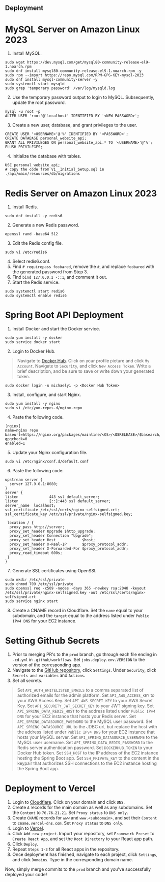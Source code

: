 ## Deployment

# MySQL Server on Amazon Linux 2023

1. Install MySQL.

```shell
sudo wget https://dev.mysql.com/get/mysql80-community-release-el9-1.noarch.rpm 
sudo dnf install mysql80-community-release-el9-1.noarch.rpm -y
sudo rpm --import https://repo.mysql.com/RPM-GPG-KEY-mysql-2023
sudo dnf install mysql-community-server -y
sudo systemctl start mysqld
sudo grep 'temporary password' /var/log/mysqld.log
```

2. Use the temporary password output to login to MySQL. Subsequently, update the root password.

```shell
mysql -u root -p
ALTER USER 'root'@'localhost' IDENTIFIED BY '<NEW PASSWORD>'; 
```

3. Create a new user, database, and grant privileges to the user.

```shell
CREATE USER '<USERNAME>'@'%' IDENTIFIED BY '<PASSWORD>';
CREATE DATABASE personal_website_api;
GRANT ALL PRIVILEGES ON personal_website_api.* TO '<USERNAME>'@'%';
FLUSH PRIVILEGES;
```

4. Initialize the database with tables.

```shell
USE personal_website_api;
# copy the code from V1__Initial_Setup.sql in ./api/main/resources/db/migrations
```

# Redis Server on Amazon Linux 2023

1. Install Redis.

```shell
sudo dnf install -y redis6
```

2. Generate a new Redis password.

```shell
openssl rand -base64 512
```

3. Edit the Redis config file.

```shell
sudo vi /etc/redis6
```

4. Select redis6.conf.
5. Find `# requirepass foobared`, remove the `#`, and replace `foobared` with the generated password from Step 3.
6. Find `bind 127.0.0.1 -::1`, and comment it out.
7. Start the Redis service.

```shell
sudo systemctl start redis6
sudo systemctl enable redis6
```

# Spring Boot API Deployment 

1. Install Docker and start the Docker service.
```shell
sudo yum install -y docker
sudo service docker start
```

2. Login to Docker Hub.

> Navigate to [Docker Hub](https://hub.docker.com/).
> Click on your profile picture and click `My Account`.
> Navigate to `Security`, and click `New Access Token`.
> Write a brief description, and be sure to save or write down your generated token.

```shell
sudo docker login -u michaelyi -p <Docker Hub Token>
```

3. Install, configure, and start Nginx.
```shell
sudo yum install -y nginx
sudo vi /etc/yum.repos.d/nginx.repo
```

4. Paste the following code.
```
[nginx]
name=nginx repo
baseurl=https://nginx.org/packages/mainline/<OS>/<OSRELEASE>/$basearch/
gpgcheck=0
enabled=1 
```

5. Update your Nginx configuration file.
```shell
sudo vi /etc/nginx/conf.d/default.conf
```

6. Paste the following code.
```
upstream server {
  server 127.0.0.1:8080;
}
server {
listen              443 ssl default_server;
listen              [::]:443 ssl default_server;
server_name  localhost;
ssl_certificate /etc/ssl/certs/nginx-selfsigned.crt;
ssl_certificate_key /etc/ssl/private/nginx-selfsigned.key;
 
 location / {
  proxy_pass http://server;
  proxy_set_header Upgrade $http_upgrade;
  proxy_set_header Connection "Upgrade";
  proxy_set_header Host            $host;
  proxy_set_header X-Real-IP       $proxy_protocol_addr;
  proxy_set_header X-Forwarded-For $proxy_protocol_addr;
  proxy_read_timeout 600s;
 }
}
```

7. Generate SSL certificates using OpenSSl.
```shell
sudo mkdir /etc/ssl/private
sudo chmod 700 /etc/ssl/private
sudo openssl req -x509 -nodes -days 365 -newkey rsa:2048 -keyout /etc/ssl/private/nginx-selfsigned.key -out /etc/ssl/certs/nginx-selfsigned.crt
sudo service nginx start
```

8. Create a CNAME record in Cloudflare. Set the `name` equal to your subdomain, and the `target` equal to the address listed under `Public IPv4 DNS` for your EC2 instance.

# Setting Github Secrets

1. Prior to merging PR's to the `prod` branch, go through each file ending in `-cd.yml` in `.github/workflows`. Set `jobs.deploy.env.VERSION` to the version of the corresponding app.
2. Navigate to the [GitHub repository](https://github.com/michaelhyi/personal-website), click `Settings`. Under `Security`, click `Secrets and variables` and `Actions`.
3. Set all secrets.

> Set `API_AUTH_WHITELISTED_EMAILS` to a comma separated list of authorized emails for the admin platform.
> Set `API_AWS_ACCESS_KEY` to your AWS Access Key.
> Set `API_AWS_SECRET_KEY` to your AWS Secret Key.
> Set `API_SECURITY_JWT_SECRET_KEY` to your JWT signing key.
> Set `API_SPRING_DATA_REDIS_HOST` to the address listed under `Public IPv4 DNS` for your EC2 instance that hosts your Redis server.
> Set `API_SPRING_DATASOURCE_PASSWORD` to the MySQL user password. 
> Set `API_SPRING_DATASOURCE_URL` to the JDBC url, but replace the host with the address listed under `Public IPv4 DNS` for your EC2 instance that hosts your MySQL server.
> Set `API_SPRING_DATASOURCE_USERNAME` to the MySQL user username.
> Set `API_SPRING_DATA_REDIS_PASSWORD` to the Redis server authentication password. 
> Set `DOCKERHUB_TOKEN` to your Docker Hub token.
> Set `SSH_HOST` to the IP address of the EC2 instance hosting the Spring Boot app.
> Set `SSH_PRIVATE_KEY` to the content in the keypair that authorizes SSH connections to the EC2 instance hosting the Spring Boot app.

# Deployment to Vercel

1. Login to [Cloudflare](https://www.cloudflare.com/). Click on your domain and click `DNS`.
2. Create `A` records for the main domain as well as any subdomains. Set the `Content` to `76.76.21.21`. Set `Proxy status` to `DNS only`.
3. Create `CNAME` records for `www` and `www.<subdomain>`, and set their `Content` to `cname.vercel-dns.com`. Set `Proxy status` to `DNS only`. 
4. Login to [Vercel](https://vercel.com/).
5. Click `Add new project`. Import your repository, set `Framework Preset` to `Create React App`, and set the `Root Directory` to your React app path.
6. Click `Deploy`.
7. Repeat `Steps 1-3` for all React apps in the repository. 
8. Once deployment has finished, navigate to each project, click `Settings`, and click `Domains`. Type in the corresponding domain name.

Now, simply merge commits to the `prod` branch and you've successfully deployed your code!